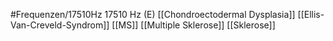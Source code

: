 #Frequenzen/17510Hz
17510 Hz (E)
[[Chondroectodermal Dysplasia]]
[[Ellis-Van-Creveld-Syndrom]]
[[MS]]
[[Multiple Sklerose]]
[[Sklerose]]
